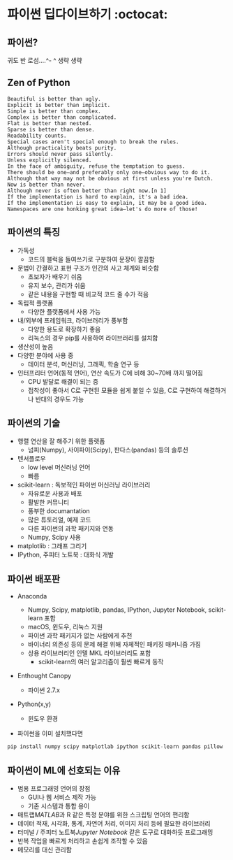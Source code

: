 # 파이썬 딥다이브하기 :octocat:

## 파이썬?
귀도 반 로섬....^- ^ 생략 생략

## Zen of Python

```
Beautiful is better than ugly.
Explicit is better than implicit.
Simple is better than complex.
Complex is better than complicated.
Flat is better than nested.
Sparse is better than dense.
Readability counts.
Special cases aren't special enough to break the rules.
Although practicality beats purity.
Errors should never pass silently.
Unless explicitly silenced.
In the face of ambiguity, refuse the temptation to guess.
There should be one—and preferably only one—obvious way to do it.
Although that way may not be obvious at first unless you're Dutch.
Now is better than never.
Although never is often better than right now.[n 1]
If the implementation is hard to explain, it's a bad idea.
If the implementation is easy to explain, it may be a good idea.
Namespaces are one honking great idea—let's do more of those!
```

## 파이썬의 특징
- 가독성
	- 코드의 블럭을 들여쓰기로 구분하여 문장이 깔끔함
- 문법이 간결하고 표현 구조가 인간의 사고 체계와 비슷함
	- 초보자가 배우기 쉬움
	- 유지 보수, 관리가 쉬움
	- 같은 내용을 구현할 때 비교적 코드 줄 수가 적음
- 독립적 플랫폼
	- 다양한 플랫폼에서 사용 가능
- 내/외부에 프레임워크, 라이브러리가 풍부함
	- 다양한 용도로 확장하기 좋음
	- 리눅스의 경우 pip를 사용하여 라이브러리를 설치함
- 생산성이 높음
- 다양한 분야에 사용 중
	- 데이터 분석, 머신러닝, 그래픽, 학술 연구 등
-  인터프리터 언어(동적 언어), 연산 속도가 C에 비해 30~70배 까지 떨어짐
	- CPU 발달로 해결이 되는 중
	- 접착성이 좋아서 C로 구현된 모듈을 쉽게 붙일 수 있음,
	  C로 구현하여 해결하거나 반대의 경우도 가능


## 파이썬의 기술
- 행렬 연산을 잘 해주기 위한 플랫폼
	- 넘피(Numpy), 사이파이(Scipy), 판다스(pandas) 등의 솔루션
- 텐서플로우
	- low level 머신러닝 언어
	- 빠름
- scikit-learn : 독보적인 파이썬 머신러닝 라이브러리
	- 자유로운 사용과 배포
	- 활발한 커뮤니티
	- 풍부한 documantation
	- 많은 튜토리얼, 예제 코드
	- 다른 파이썬의 과학 패키지와 연동
	- Numpy, Scipy 사용
- matplotlib : 그래프 그리기
- IPython, 주피터 노트북 : 대화식 개발

## 파이썬 배포판
- Anaconda
	- Numpy, Scipy, matplotlib, pandas, IPython, Jupyter Notebook, scikit-learn 포함
	- macOS, 윈도우, 리눅스 지원
	- 파이썬 과학 패키지가 없는 사람에게 추천
	- 바이너리 의존성 등의 문제 해결 위해 자체적인 패키징 매커니즘 가짐
	- 상용 라이브러리인 인텔 MKL 라이브러리도 포함
		- scikit-learn의 여러 알고리즘이 훨씬 빠르게 동작
- Enthought Canopy
	- 파이썬 2.7.x
- Python(x,y)
	- 윈도우 환경
 
- 파이썬을 이미 설치했다면
```python
pip install numpy scipy matplotlab ipython scikit-learn pandas pillow
```

## 파이썬이 ML에 선호되는 이유
- 범용 프로그래밍 언어의 장점
	- GUI나 웹 서비스 제작 가능
	- 기존 시스템과 통합 용이
- 매트랩*MATLAB*과 R 같은 특정 분야를 위한 스크립팅 언어의 편리함
- 데이터 적재, 시각화, 통계, 자연어 처리, 이미지 처리 등에 필요한 라이브러리
- 터미널 / 주피터 노트북*Jupyter Notebook* 같은 도구로 대화하듯 프로그래밍
- 반복 작업을 빠르게 처리하고 손쉽게 조작할 수 있음
- 메모리를 대신 관리함
